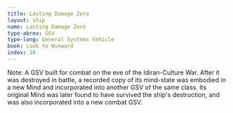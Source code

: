 ```yaml
---
title: Lasting Damage Zero
layout: ship
name: Lasting Damage Zero
type-abrev: GSV
type-long: General Systems Vehicle
book: Look to Winward
index: 16
---
```


<span class="note">Note:</span> A GSV built for combat on the eve of the Idiran-Culture War. After it was destroyed in battle, a recorded copy of its mind-state was embodied in a new Mind and incorporated into another GSV of the same class. Its original Mind was later found to have survived the ship's destruction, and was also incorporated into a new combat GSV.
